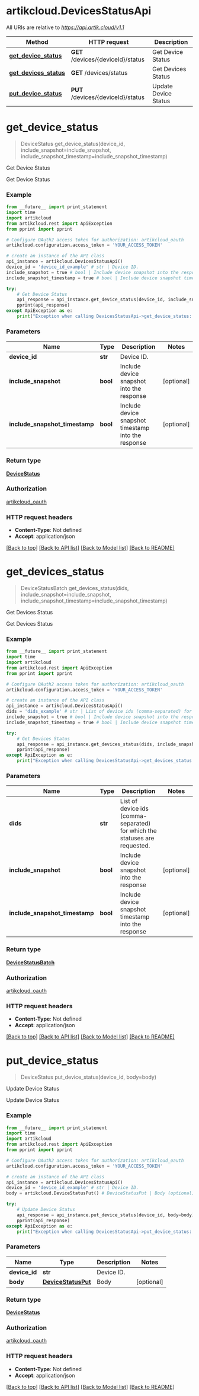 # artikcloud.DevicesStatusApi

All URIs are relative to *https://api.artik.cloud/v1.1*

Method | HTTP request | Description
------------- | ------------- | -------------
[**get_device_status**](DevicesStatusApi.md#get_device_status) | **GET** /devices/{deviceId}/status | Get Device Status
[**get_devices_status**](DevicesStatusApi.md#get_devices_status) | **GET** /devices/status | Get Devices Status
[**put_device_status**](DevicesStatusApi.md#put_device_status) | **PUT** /devices/{deviceId}/status | Update Device Status


# **get_device_status**
> DeviceStatus get_device_status(device_id, include_snapshot=include_snapshot, include_snapshot_timestamp=include_snapshot_timestamp)

Get Device Status

Get Device Status

### Example 
```python
from __future__ import print_statement
import time
import artikcloud
from artikcloud.rest import ApiException
from pprint import pprint

# Configure OAuth2 access token for authorization: artikcloud_oauth
artikcloud.configuration.access_token = 'YOUR_ACCESS_TOKEN'

# create an instance of the API class
api_instance = artikcloud.DevicesStatusApi()
device_id = 'device_id_example' # str | Device ID.
include_snapshot = true # bool | Include device snapshot into the response (optional)
include_snapshot_timestamp = true # bool | Include device snapshot timestamp into the response (optional)

try: 
    # Get Device Status
    api_response = api_instance.get_device_status(device_id, include_snapshot=include_snapshot, include_snapshot_timestamp=include_snapshot_timestamp)
    pprint(api_response)
except ApiException as e:
    print("Exception when calling DevicesStatusApi->get_device_status: %s\n" % e)
```

### Parameters

Name | Type | Description  | Notes
------------- | ------------- | ------------- | -------------
 **device_id** | **str**| Device ID. | 
 **include_snapshot** | **bool**| Include device snapshot into the response | [optional] 
 **include_snapshot_timestamp** | **bool**| Include device snapshot timestamp into the response | [optional] 

### Return type

[**DeviceStatus**](DeviceStatus.md)

### Authorization

[artikcloud_oauth](../README.md#artikcloud_oauth)

### HTTP request headers

 - **Content-Type**: Not defined
 - **Accept**: application/json

[[Back to top]](#) [[Back to API list]](../README.md#documentation-for-api-endpoints) [[Back to Model list]](../README.md#documentation-for-models) [[Back to README]](../README.md)

# **get_devices_status**
> DeviceStatusBatch get_devices_status(dids, include_snapshot=include_snapshot, include_snapshot_timestamp=include_snapshot_timestamp)

Get Devices Status

Get Devices Status

### Example 
```python
from __future__ import print_statement
import time
import artikcloud
from artikcloud.rest import ApiException
from pprint import pprint

# Configure OAuth2 access token for authorization: artikcloud_oauth
artikcloud.configuration.access_token = 'YOUR_ACCESS_TOKEN'

# create an instance of the API class
api_instance = artikcloud.DevicesStatusApi()
dids = 'dids_example' # str | List of device ids (comma-separated) for which the statuses are requested.
include_snapshot = true # bool | Include device snapshot into the response (optional)
include_snapshot_timestamp = true # bool | Include device snapshot timestamp into the response (optional)

try: 
    # Get Devices Status
    api_response = api_instance.get_devices_status(dids, include_snapshot=include_snapshot, include_snapshot_timestamp=include_snapshot_timestamp)
    pprint(api_response)
except ApiException as e:
    print("Exception when calling DevicesStatusApi->get_devices_status: %s\n" % e)
```

### Parameters

Name | Type | Description  | Notes
------------- | ------------- | ------------- | -------------
 **dids** | **str**| List of device ids (comma-separated) for which the statuses are requested. | 
 **include_snapshot** | **bool**| Include device snapshot into the response | [optional] 
 **include_snapshot_timestamp** | **bool**| Include device snapshot timestamp into the response | [optional] 

### Return type

[**DeviceStatusBatch**](DeviceStatusBatch.md)

### Authorization

[artikcloud_oauth](../README.md#artikcloud_oauth)

### HTTP request headers

 - **Content-Type**: Not defined
 - **Accept**: application/json

[[Back to top]](#) [[Back to API list]](../README.md#documentation-for-api-endpoints) [[Back to Model list]](../README.md#documentation-for-models) [[Back to README]](../README.md)

# **put_device_status**
> DeviceStatus put_device_status(device_id, body=body)

Update Device Status

Update Device Status

### Example 
```python
from __future__ import print_statement
import time
import artikcloud
from artikcloud.rest import ApiException
from pprint import pprint

# Configure OAuth2 access token for authorization: artikcloud_oauth
artikcloud.configuration.access_token = 'YOUR_ACCESS_TOKEN'

# create an instance of the API class
api_instance = artikcloud.DevicesStatusApi()
device_id = 'device_id_example' # str | Device ID.
body = artikcloud.DeviceStatusPut() # DeviceStatusPut | Body (optional)

try: 
    # Update Device Status
    api_response = api_instance.put_device_status(device_id, body=body)
    pprint(api_response)
except ApiException as e:
    print("Exception when calling DevicesStatusApi->put_device_status: %s\n" % e)
```

### Parameters

Name | Type | Description  | Notes
------------- | ------------- | ------------- | -------------
 **device_id** | **str**| Device ID. | 
 **body** | [**DeviceStatusPut**](DeviceStatusPut.md)| Body | [optional] 

### Return type

[**DeviceStatus**](DeviceStatus.md)

### Authorization

[artikcloud_oauth](../README.md#artikcloud_oauth)

### HTTP request headers

 - **Content-Type**: Not defined
 - **Accept**: application/json

[[Back to top]](#) [[Back to API list]](../README.md#documentation-for-api-endpoints) [[Back to Model list]](../README.md#documentation-for-models) [[Back to README]](../README.md)

